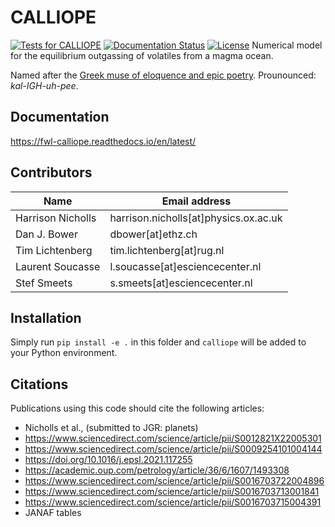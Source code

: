 # CALLIOPE
[![Tests for CALLIOPE](https://github.com/FormingWorlds/CALLIOPE/actions/workflows/tests.yaml/badge.svg)](https://github.com/FormingWorlds/CALLIOPE/actions/workflows/tests.yaml)
[![Documentation Status](https://readthedocs.org/projects/fwl-calliope/badge/?version=latest)](https://fwl-calliope.readthedocs.io/en/latest/?badge=latest)
[![License](https://img.shields.io/badge/License-Apache_2.0-blue.svg)](https://opensource.org/licenses/Apache-2.0)
Numerical model for the equilibrium outgassing of volatiles from a magma ocean.

Named after the [Greek muse of eloquence and epic poetry](https://en.wikipedia.org/wiki/Calliope).
Prounounced: *kal-IGH-uh-pee*.

## Documentation
https://fwl-calliope.readthedocs.io/en/latest/

## Contributors
| Name  | Email address |
| -     | -             |
Harrison Nicholls       | harrison.nicholls[at]physics.ox.ac.uk |
Dan J. Bower            | dbower[at]ethz.ch |
Tim Lichtenberg         | tim.lichtenberg[at]rug.nl |
Laurent Soucasse        | l.soucasse[at]esciencecenter.nl |
Stef Smeets             | s.smeets[at]esciencecenter.nl |

## Installation

Simply run `pip install -e .` in this folder and `calliope` will be added to your Python environment.

## Citations

Publications using this code should cite the following articles:

* Nicholls et al., (submitted to JGR: planets)
* https://www.sciencedirect.com/science/article/pii/S0012821X22005301
* https://www.sciencedirect.com/science/article/pii/S0009254101004144
* https://doi.org/10.1016/j.epsl.2021.117255
* https://academic.oup.com/petrology/article/36/6/1607/1493308
* https://www.sciencedirect.com/science/article/pii/S0016703722004896
* https://www.sciencedirect.com/science/article/pii/S0016703713001841
* https://www.sciencedirect.com/science/article/pii/S0016703715004391
* JANAF tables
